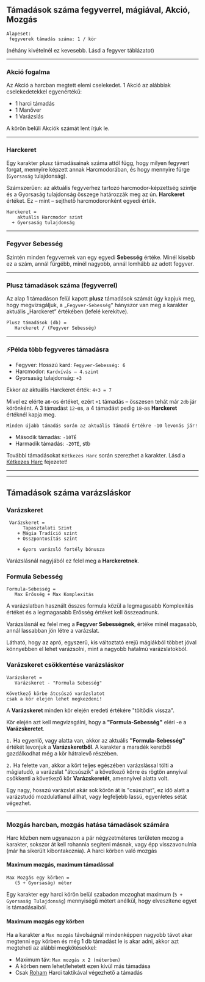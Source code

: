 ## Támadások száma fegyverrel, mágiával, Akció, Mozgás

```
Alapeset:
 fegyverek támadás száma: 1 / kör
```
(néhány kivételnél ez kevesebb. Lásd a fegyver táblázatot)

---
### Akció fogalma

Az Akció a harcban megtett elemi cselekedet. 1 Akció az alábbiak cselekedetekkel egyenértékű:
- 1 harci támadás
- 1 Manőver
- 1 Varázslás

A körön belüli Akciók számát lent írjuk le.

---
### Harckeret

Egy karakter plusz támadásainak száma attól függ, hogy milyen fegyvert forgat, mennyire képzett annak Harcmodorában, és hogy mennyire fürge (`Gyorsaság` tulajdonság).

Számszerűen: az aktuális fegyverhez tartozó harcmodor-képzettség szintje és a Gyorsaság tulajdonság összege határozzák meg az ún. **Harckeret** értéket. Ez – mint – sejthető harcmodoronként egyedi érték.

```
Harckeret = 
    aktuális Harcmodor szint
  + Gyorsaság tulajdonság
```

---
### Fegyver Sebesség

Szintén minden fegyvernek van egy egyedi **Sebesség** értéke. Minél kisebb ez a szám, annál fürgébb, minél nagyobb, annál lomhább az adott fegyver.

---
### Plusz támadások száma (fegyverrel)

Az alap 1 támadáson felül kapott **plusz** támadások számát úgy kapjuk meg, hogy megvizsgáljuk, a `„Fegyver-Sebesség”` hányszor van meg a karakter aktuális „Harckeret” értékében (lefelé kerekítve).

```
Plusz támadások (db) =
   Harckeret / (Fegyver Sebesség)
```

---
### ⚡Példa több fegyveres támadásra

- Fegyver: Hosszú kard: `Fegyver-Sebesség: 6`
- Harcmodor: `Kardvívás – 4.szint`
- Gyorsaság tulajdonság: `+3`

Ekkor az aktuális Harckeret érték:  `4+3 = 7`

Mivel ez elérte a`6`-os értéket, ezért `+1` támadás – összesen tehát már `2db` jár körönként. A 3 támadást `12`-es, a 4 támadást pedig `18`-as **Harckeret** értéknél kapja meg.

```
Minden újabb támadás során az aktuális Támadó Értékre -10 levonás jár!
```

- Második támadás: `-10TÉ`
- Harmadik támadás: `-20TÉ`, stb

További támadásokat `Kétkezes Harc` során szerezhet a karakter. Lásd a [Kétkezes Harc](064_04_ketkezes_harc.md) fejezetet!

---
---
## Támadások száma varázsláskor

### Varázskeret

```
 Varázskeret =
      Tapasztalati Szint
    + Mágia Tradíció szint
    + Összpontosítás szint

    + Gyors varázsló fortély bónusza
```

Varázslásnál nagyjából ez felel meg a **Harckeretnek**.


### Formula Sebesség

```
Formula-Sebesség =
   Max Erősség + Max Komplexitás
```

A varázslatban használt összes formula közül a legmagasabb Komplexitás értéket és a legmagasabb Erősség értéket kell összeadnunk.

Varázslásnál ez felel meg a **Fegyver Sebességnek**, értéke minél magasabb, annál lassabban jön létre a varázslat.

Látható, hogy az apró, egyszerű, kis változtató erejű mágiákból többet jóval könnyebben el lehet varázsolni, mint a nagyobb hatalmú varázslatokból.

### Varázskeret csökkentése varázsláskor
```
Varázskeret =
   Varázskeret - "Formula Sebesség"

Következő körbe átcsúszó varázslatot
csak a kör elején lehet megkezdeni!
```

A **Varázskeret** minden kör elején eredeti értékére "töltődik vissza".

Kör elején azt kell megvizsgálni, hogy a **"Formula-Sebesség"** eléri -e a **Varázskeretet**.

`1.` Ha egyenlő, vagy alatta van, akkor az aktuális **"Formula-Sebesség"** értékét levonjuk a **Varázskeretből**. A karakter a maradék keretből gazdálkodhat még a kör hátralevő részében.

`2.` Ha felette van, akkor a kört teljes egészében varázslással tölti a mágiatudó, a varázslat "átcsúszik" a következő körre és rögtön annyival csökkenti a következő kör **Varázskeretét**, amennyivel alatta volt.

Egy nagy, hosszú varázslat akár sok körön át is "csúszhat", ez idő alatt a varázstudó mozdulatlanul állhat, vagy legfeljebb lassú, egyenletes sétát végezhet.

---
### Mozgás harcban, mozgás hatása támadások számára

Harc közben nem ugyanazon a pár négyzetméteres területen mozog a karakter, sokszor át kell rohannia segíteni másnak, vagy épp visszavonulnia (már ha sikerült kibontakoznia). A harci körben való mozgás

#### Maximum mozgás, maximum támadással

```
Max Mozgás egy körben =
   (5 + Gyorsaság) méter
```

Egy karakter egy harci körön belül szabadon mozoghat maximum (`5 + Gyorsaság Tulajdonság`) mennyiségű métert anélkül, hogy elveszítene egyet is támadásaiból.
#### Maximum mozgás egy körben

Ha a karakter a `Max mozgás` távolságnál mindenképpen nagyobb távot akar megtenni egy körben és még 1 db támadást le is akar adni, akkor azt megteheti az alábbi megkötésekkel:

- Maximum táv: `Max mozgás x 2 (méterben)`
- A körben nem lehet/lehetett ezen kívül más támadása
- Csak [Roham](064_02_harci_taktikak.md#roham) Harci taktikával végezhető a támadás
